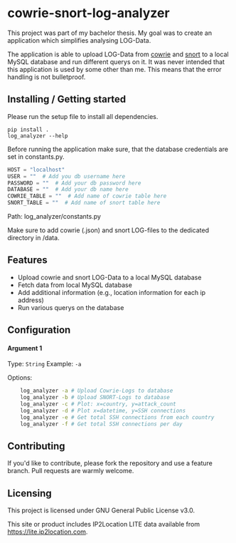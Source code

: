 # cowrie-snort-log-analyzer

This project was part of my bachelor thesis.
My goal was to create an application which simplifies analysing LOG-Data.

The application is able to upload LOG-Data from [cowrie](https://github.com/cowrie/cowrie)
and [snort](https://www.snort.org/) to a local MySQL database and run different querys on it.
It was never intended that this application is used by some other than me. This means that the error
handling is not bulletproof.

## Installing / Getting started

Please run the setup file to install all dependencies.

```shell
pip install .
log_analyzer --help
```

Before running the application make sure, that the database credentials
are set in constants.py.

```python
HOST = "localhost"
USER = ""  # Add you db username here
PASSWORD = ""  # Add your db password here
DATABASE = ""  # Add your db name here
COWRIE_TABLE = ""  # Add name of cowrie table here
SNORT_TABLE = ""  # Add name of snort table here
```
Path: log_analyzer/constants.py

Make sure to add cowrie (.json) and snort LOG-files to the dedicated directory in /data.


## Features

* Upload cowrie and snort LOG-Data to a local MySQL database
* Fetch data from local MySQL database
* Add additional information (e.g., location information for each ip address)
* Run various querys on the database

## Configuration

#### Argument 1
Type: `String`
Example: `-a`

Options:
```bash
    log_analyzer -a # Upload Cowrie-Logs to database
    log_analyzer -b # Upload SNORT-Logs to database
    log_analyzer -c # Plot: x=country, y=attack_count
    log_analyzer -d # Plot x=datetime, y=SSH connections
    log_analyzer -e # Get total SSH connections from each country
    log_analyzer -f # Get total SSH connections per day

```

## Contributing

If you'd like to contribute, please fork the repository and use a feature
branch. Pull requests are warmly welcome.

## Licensing

This project is licensed under GNU General Public License v3.0. 

This site or product includes IP2Location LITE data available
from <a href="https://lite.ip2location.com">https://lite.ip2location.com.